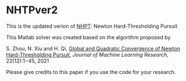 # NHTPver2

This is the updated verion of [NHPT](https://github.com/ShenglongZhou/NHTP): Newton Hard-Thresholding Pursuit 

This Matlab solver was created based on the algorithm proposed by  

S. Zhou, N. Xiu and H. Qi, [Global and Quadratic Convergence of Newton Hard-Thresholding Pursuit](https://jmlr.org/papers/v22/19-026.html),
*Journal of Machine Learning Research*, 22(12):1−45, 2021

Please give credits to this paper if you use the code for your research.
